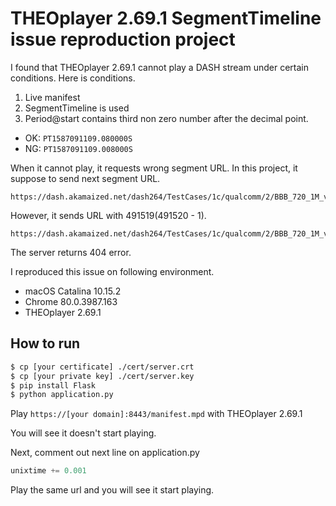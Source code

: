 # THEOplayer 2.69.1 SegmentTimeline issue reproduction project

I found that THEOplayer 2.69.1 cannot play a DASH stream under certain conditions.
Here is conditions.
1. Live manifest
2. SegmentTimeline is used
3. Period@start contains third non zero number after the decimal point.
  + OK: `PT1587091109.080000S`
  + NG: `PT1587091109.008000S`

When it cannot play, it requests wrong segment URL.
In this project, it suppose to send next segment URL.
```
https://dash.akamaized.net/dash264/TestCases/1c/qualcomm/2/BBB_720_1M_video_491520.mp4
```

However, it sends URL with 491519(491520 - 1).
```
https://dash.akamaized.net/dash264/TestCases/1c/qualcomm/2/BBB_720_1M_video_491519.mp4
```

The server returns 404 error.

I reproduced this issue on following environment.
+ macOS Catalina 10.15.2
+ Chrome 80.0.3987.163
+ THEOplayer 2.69.1

## How to run

```sh
$ cp [your certificate] ./cert/server.crt
$ cp [your private key] ./cert/server.key
$ pip install Flask
$ python application.py
```

Play `https://[your domain]:8443/manifest.mpd` with THEOplayer 2.69.1

You will see it doesn't start playing.

Next, comment out next line on application.py

```application.py
unixtime += 0.001
```

Play the same url and you will see it start playing.
